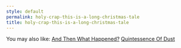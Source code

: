 ```yaml
---
style: default
permalink: holy-crap-this-is-a-long-christmas-tale
title: holy-crap-this-is-a-long-christmas-tale
---
```

You may also like:
[And Then What Happened?](http://scp-wiki.net/and-then-what-happened)
[Quintessence Of Dust](http://scp-wiki.net/quintessence-of-dust)